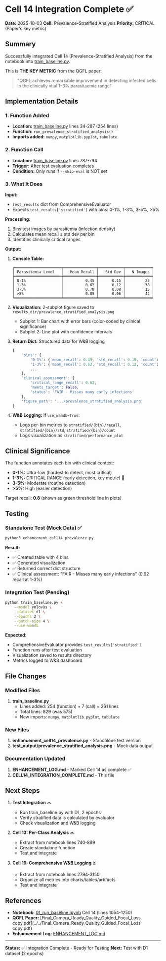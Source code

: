 # Cell 14 Integration Complete ✅

**Date:** 2025-10-03
**Cell:** Prevalence-Stratified Analysis
**Priority:** CRITICAL (Paper's key metric)

## Summary

Successfully integrated Cell 14 (Prevalence-Stratified Analysis) from the notebook into [train_baseline.py](train_baseline.py).

This is **THE KEY METRIC** from the QGFL paper:
> "QGFL achieves remarkable improvement in detecting infected cells in the clinically vital 1–3% parasitaemia range"

## Implementation Details

### 1. Function Added
- **Location:** [train_baseline.py](train_baseline.py) lines 34-287 (254 lines)
- **Function:** `run_prevalence_stratified_analysis()`
- **Imports added:** `numpy`, `matplotlib.pyplot`, `tabulate`

### 2. Function Call
- **Location:** [train_baseline.py](train_baseline.py) lines 787-794
- **Trigger:** After test evaluation completes
- **Condition:** Only runs if `--skip-eval` is NOT set

### 3. What It Does

**Input:**
- `test_results` dict from ComprehensiveEvaluator
- Expects `test_results['stratified']` with bins: 0-1%, 1-3%, 3-5%, >5%

**Processing:**
1. Bins test images by parasitemia (infection density)
2. Calculates mean recall ± std dev per bin
3. Identifies clinically critical ranges

**Output:**
1. **Console Table:**
   ```
   ╒═════════════════════╤═══════════════╤═══════════╤════════════╕
   │ Parasitemia Level   │   Mean Recall │   Std Dev │   N Images │
   ╞═════════════════════╪═══════════════╪═══════════╪════════════╡
   │ 0-1%                │          0.45 │      0.15 │         25 │
   │ 1-3%                │          0.62 │      0.12 │         38 │
   │ 3-5%                │          0.78 │      0.08 │         15 │
   │ >5%                 │          0.85 │      0.06 │         42 │
   ╘═════════════════════╧═══════════════╧═══════════╧════════════╛
   ```

2. **Visualization:** 2-subplot figure saved to `results_dir/prevalence_stratified_analysis.png`
   - Subplot 1: Bar chart with error bars (color-coded by clinical significance)
   - Subplot 2: Line plot with confidence intervals

3. **Return Dict:** Structured data for W&B logging
   ```python
   {
       'bins': {
           '0-1%': {'mean_recall': 0.45, 'std_recall': 0.15, 'count': 25},
           '1-3%': {'mean_recall': 0.62, 'std_recall': 0.12, 'count': 38},
           ...
       },
       'clinical_assessment': {
           'critical_range_recall': 0.62,
           'meets_target': False,
           'status': 'FAIR - Misses many early infections'
       },
       'figure_path': '.../prevalence_stratified_analysis.png'
   }
   ```

4. **W&B Logging:** If `use_wandb=True`:
   - Logs per-bin metrics to `stratified/{bin}/recall`, `stratified/{bin}/std`, `stratified/{bin}/count`
   - Logs visualization as `stratified/performance_plot`

## Clinical Significance

The function annotates each bin with clinical context:

- **0-1%:** Ultra-low (hardest to detect, most critical)
- **1-3%:** CRITICAL RANGE (early detection, key metric) 🎯
- **3-5%:** Moderate (routine detection)
- **>5%:** High (easier detection)

Target recall: **0.8** (shown as green threshold line in plots)

## Testing

### Standalone Test (Mock Data) ✅
```bash
python3 enhancement_cell14_prevalence.py
```

**Result:**
- ✅ Created table with 4 bins
- ✅ Generated visualization
- ✅ Returned correct dict structure
- ✅ Clinical assessment: "FAIR - Misses many early infections" (0.62 recall at 1-3%)

### Integration Test (Pending)
```bash
python train_baseline.py \
    --model yolov8s \
    --dataset d1 \
    --epochs 2 \
    --batch-size 4 \
    --use-wandb
```

**Expected:**
- ComprehensiveEvaluator provides `test_results['stratified']`
- Function runs after test evaluation
- Visualization saved to results directory
- Metrics logged to W&B dashboard

## File Changes

### Modified Files
1. **train_baseline.py**
   - Lines added: 254 (function) + 7 (call) = 261 lines
   - Total lines: 829 (was 575)
   - New imports: `numpy`, `matplotlib.pyplot`, `tabulate`

### New Files
1. **enhancement_cell14_prevalence.py** - Standalone test version
2. **test_output/prevalence_stratified_analysis.png** - Mock data output

### Documentation Updated
1. **ENHANCEMENT_LOG.md** - Marked Cell 14 as complete ✅
2. **CELL14_INTEGRATION_COMPLETE.md** - This file

## Next Steps

1. **Test Integration** 🔜
   - Run train_baseline.py with D1, 2 epochs
   - Verify stratified data is calculated by evaluator
   - Check visualization and W&B logging

2. **Cell 13: Per-Class Analysis** 🔜
   - Extract from notebook lines 740-899
   - Create standalone function
   - Test and integrate

3. **Cell 19: Comprehensive W&B Logging** ⏳
   - Extract from notebook lines 2794-3150
   - Organize all metrics into charts/tables/artifacts
   - Test and integrate

## References

- **Notebook:** [01_run_baseline.ipynb](../notebooks/01_run_baseline.ipynb) Cell 14 (lines 1054-1250)
- **QGFL Paper:** [Final_Camera_Ready_Quality_Guided_Focal_Loss copy.pdf](../../Final_Camera_Ready_Quality_Guided_Focal_Loss copy.pdf)
- **Enhancement Log:** [ENHANCEMENT_LOG.md](ENHANCEMENT_LOG.md)

---

**Status:** ✅ Integration Complete - Ready for Testing
**Next:** Test with D1 dataset (2 epochs)
